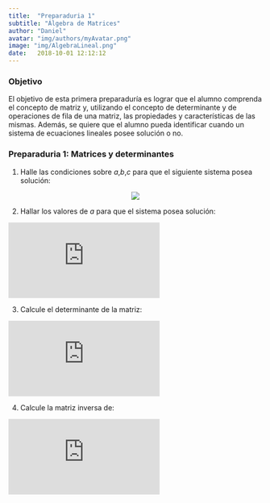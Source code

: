 ```yaml
---
title:  "Preparaduria 1"
subtitle: "Álgebra de Matrices"
author: "Daniel"
avatar: "img/authors/myAvatar.png"
image: "img/AlgebraLineal.png"
date:   2018-10-01 12:12:12
---
```


### Objetivo

El objetivo de esta primera preparaduría es lograr que el alumno comprenda el concepto de matriz y, utilizando el concepto de determinante y de operaciones de fila de una matriz, las propiedades y características de las mismas. Además, se quiere que el alumno pueda identificar cuando un sistema de ecuaciones lineales posee solución o no.  

### Preparaduria 1: Matrices y determinantes

1. Halle las condiciones sobre *a*,*b*,*c* para que el siguiente sistema posea solución:


<p align="center">
  <img src="https://latex.codecogs.com/gif.latex?%5Cleft%5C%7B%5Cbegin%7Bmatrix%7D%202x%20%26%20-%20%26%20y%20%26%20&plus;%20%26%203z%20%26%20%3D%20%26%20a%5C%5C%203x%20%26%20&plus;%20%26%20y%20%26%20-%20%26%205z%20%26%20%3D%20%26%20b%5C%5C%20-5x%20%26%20-%20%26%205y%20%26%20&plus;%20%26%2021z%20%26%20%3D%20%26%20c%20%5Cend%7Bmatrix%7D%5Cright.">
</p>



2. Hallar los valores de *a* para que el sistema posea solución:


![second equation](https://latex.codecogs.com/gif.latex?%5Cleft%5C%7B%5Cbegin%7Bmatrix%7D%20x%20%26%20&plus;%20%26%20y%20%26%20&plus;%20%26%20z%20%26%20%3D%20%26%202%5C%5C%20x%20%26%20&plus;%20%26%202y%20%26%20&plus;%20%26%20z%20%26%20%3D%20%26%203%5C%5C%20x%20%26%20&plus;%20%26%20y%20%26%20&plus;%20%26%20%28a%5E%7B3%7D-1%29z%20%26%20%3D%20%26%20a%20%5Cend%7Bmatrix%7D%5Cright.)


3. Calcule el determinante de la matriz:


![third equation](https://latex.codecogs.com/gif.latex?%5Cbegin%7Bpmatrix%7D%202%20%26%200%20%26%203%20%26%201%5C%5C%200%20%26%201%20%26%204%20%26%202%5C%5C%200%20%26%200%20%26%201%20%26%205%5C%5C%201%20%26%202%20%26%203%20%26%200%20%5Cend%7Bpmatrix%7D)


4. Calcule la matriz inversa de:

![fourth equation](https://latex.codecogs.com/gif.latex?%5Cbegin%7Bpmatrix%7D%200%20%26%201%20%26%200%5C%5C%201%20%26%200%20%26%200%5C%5C%200%20%26%200%20%26%201%20%5Cend%7Bpmatrix%7D)
   
